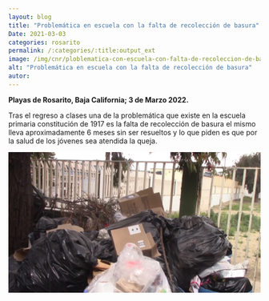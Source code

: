 ```yaml
---
layout: blog
title: "Problemática en escuela con la falta de recolección de basura"
Date: 2021-03-03
categories: rosarito
permalink: /:categories/:title:output_ext
image: /img/cnr/ploblematica-con-escuela-con-falta-de-recoleccion-de-basura.png
alt: "Problemática en escuela con la falta de recolección de basura"
autor:
---
```


**Playas de Rosarito, Baja California; 3 de Marzo 2022.** 

Tras el regreso a clases una de la problemática que existe en la escuela primaria constitución de 1917 es la falta de recolección de basura el mismo lleva aproximadamente 6 meses sin ser resueltos y lo que piden es que por la salud de los jóvenes sea atendida la queja.

<div id="carouselExampleSlidesOnly" class="carousel slide" data-ride="carousel">
  <div class="carousel-inner">
    <div class="carousel-item active">
       <img class="d-block w-100" src="/img/cnr/ploblematica-con-escuela-con-falta-de-recoleccion-de-basura.png" loading="lazy"  alt="Problemática en escuela con la falta de recolección de basura">
    </div>
  </div>
</div>